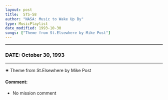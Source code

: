 ```yaml
---
layout: post
title:  STS-58
author: "NASA: Music to Wake Up By"
type: MusicPlaylist
date_modified: 1993-10-30
songs: ["Theme from St.Elsewhere by Mike Post"]
---
```


----
### DATE: October 30, 1993
----
✷ Theme from St.Elsewhere by Mike Post

#### Comment:
* No mission comment



<br/>
<center>
	<a target="_blank"
	   href="https://twitter.com/intent/tweet?hashtags=Space,NASA,Playlist,NASAWakeupCalls,SpaceProgram&text={{ page.author}}, '{{ page.songs.first }}' {{ page.title }}, {{ page.date | date: '%B %d, %Y' }}. {{ site.url }}{{ page.url }}&via=nasawakeupcalls"><i class="fab fa-twitter" alt="Tweet this page" style="font-size: 1.3em;"></i></a>
	&nbsp; 	<i class="fas fa-user-astronaut" style="font-size: 1.5em;"></i> &nbsp;
    <a type="amzn" search="'Theme from St.Elsewhere by Mike Post'" category="popular music">
    <i class="fab fa-amazon" style="font-size: 1.3em;"></i></a>
</center>
